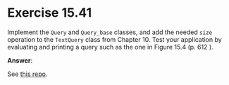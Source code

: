 # Exercise 15.41

Implement the `Query` and `Query_base` classes, and add the needed `size` operation to the `TextQuery` class from Chapter 10. Test your application by evaluating and printing a query such as the one in Figure 15.4 (p. 612 ).

**Answer**:

See [this repo](https://github.com/Choosue/cpp-primer/tree/master/Chapter-15/TextQuery).